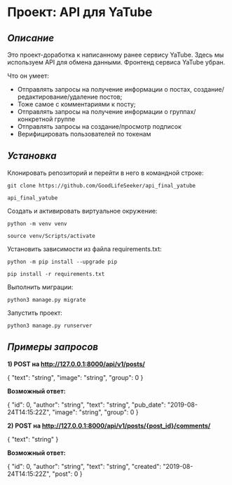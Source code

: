 # Проект: API для YaTube
## _Описание_

Это проект-доработка к написанному ранее сервису YaTube. Здесь мы используем API для обмена данными. Фронтенд сервиса YaTube убран.

Что он умеет:

- Отправлять запросы на получение информации о постах, создание/редактирование/удаление постов;
- Тоже самое с комментариями к посту;
- Отправлять запросы на получение информации о группах/конкретной группе
- Отправлять запросы на создание/просмотр подписок
- Верифицировать пользователей по токенам

## _Установка_
Клонировать репозиторий и перейти в него в командной строке:

```
git clone https://github.com/GoodLifeSeeker/api_final_yatube
```

```
api_final_yatube
```
Cоздать и активировать виртуальное окружение:

```
python -m venv venv
```

```
source venv/Scripts/activate
```

Установить зависимости из файла requirements.txt:

```
python -m pip install --upgrade pip
```

```
pip install -r requirements.txt
```

Выполнить миграции:

```
python3 manage.py migrate
```

Запустить проект:

```
python3 manage.py runserver
```

## _Примеры запросов_
**1) POST на http://127.0.0.1:8000/api/v1/posts/**

{
"text": "string",
"image": "string",
"group": 0
}

**Возможный ответ:**

{
"id": 0,
"author": "string",
"text": "string",
"pub_date": "2019-08-24T14:15:22Z",
"image": "string",
"group": 0
}

**2) POST на http://127.0.0.1:8000/api/v1/posts/{post_id}/comments/**

{
"text": "string"
}

**Возможный ответ:**

{
  "id": 0,
  "author": "string",
  "text": "string",
  "created": "2019-08-24T14:15:22Z",
  "post": 0
}
